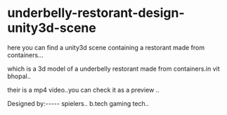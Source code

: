 # underbelly-restorant-design-unity3d-scene

here you can find a unity3d scene containing a restorant made from containers...


which is a 3d model of a underbelly restorant made from containers.in vit bhopal..

their is a mp4 video..you can check it as a preview ..

Designed by:-----
spielers..
b.tech gaming tech..
